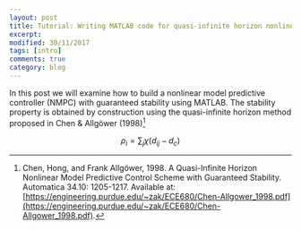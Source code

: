 ```yaml
---
layout: post
title: Tutorial: Writing MATLAB code for quasi-infinite horizon nonlinear model predictive control
excerpt: 
modified: 30/11/2017
tags: [intro]
comments: true
category: blog
---
```


In this post we will examine how to build a nonlinear model predictive controller (NMPC) with guaranteed stability using MATLAB. The stability property is obtained by construction using the quasi-infinite horizon method proposed in Chen & Allgöwer (1998)[^Chen1998]

$$
\begin{equation}
	\rho_{i}=\sum_{j}\chi(d_{ij}-d_{c})
\end{equation}
$$



[^Chen1998]: Chen, Hong, and Frank Allgöwer, 1998. A Quasi-Infinite Horizon Nonlinear Model Predictive Control Scheme with Guaranteed Stability. Automatica 34.10: 1205-1217. Available at: [https://engineering.purdue.edu/~zak/ECE680/Chen-Allgower_1998.pdf](https://engineering.purdue.edu/~zak/ECE680/Chen-Allgower_1998.pdf).
